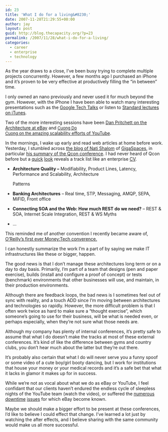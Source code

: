 ```yaml
---
id: 23
title: 'What I do for a living&#8230;'
date: 2007-11-28T21:29:55+00:00
author: jay
layout: post
guid: http://blog.thecapacity.org/?p=23
permalink: /2007/11/28/what-i-do-for-a-living/
categories:
  - career
  - enterprise
  - technology
---
```

As the year draws to a close, I&#8217;ve been busy trying to complete multiple projects concurrently. However, a few months ago I purchased an iPhone and it&#8217;s proven to be very effective at productively filling the &#8220;in between&#8221; time.

I only owned an nano previously and never used it for much beyond the gym. However, with the iPhone I have been able to watch many interesting presentations such as the [Google Tech Talks](http://research.google.com/video.html) or listen to [Standard lectures on iTunes](http://itunes.stanford.edu/).

Two of the more interesting sessions have been [Dan Pritchett on the Architecture at eBay](http://www.infoq.com/interviews/dan-pritchett-ebay-architecture) and [<font size="-1"><span id="wholedescr" class="visible">Cuong Do<br /> Cuong on the amazing s</span></font>calability efforts of <font size="-1"><span id="wholedescr" class="visible"></span></font>YouTube](http://video.google.com/videoplay?docid=-6304964351441328559).

In the mornings, I wake up early and read web articles at home before work. Yesterday, I stumbled across [the blog of Nati Shalom](http://natishalom.typepad.com/nati_shaloms_blog/2007/11/architecture-yo.html) of [GigaSpaces](http://www.gigaspaces.com/), in particular [his summary of the Qcon conference](http://natishalom.typepad.com/nati_shaloms_blog/2007/11/architecture-yo.html). I had never heard of Qcon before but a [quick](http://qcon.infoq.com/london-2007/conference/) [look](http://qcon.infoq.com/sanfrancisco/conference/) reveals a track list like an enterprise [CV](http://en.wikipedia.org/wiki/Curriculum_vitae).

  * **Architecture Quality &#8211;** Modifiability, Product Lines, Latency, Performance and Scalability, Architecture
  
    Patterns
  * **Banking Architectures** &#8211; Real time, STP, Messaging, AMQP, SEPA, MiFID, Front office
  * **Connecting SOA and the Web: How much REST do we need?** &#8211; REST & SOA, Internet Scale Integration, REST & WS Myths
  * &#8230;

This reminded me of another convention I recently became aware of, [O&#8217;Reilly&#8217;s first ever Money:Tech converence.](http://en.oreilly.com/money2008/public/content/about)

I can honestly summarize the work I&#8217;m a part of by saying we make IT infrastructures like these or bigger, happen.

The good news is that I don&#8217;t manage these architectures long term or on a day to day basis. Primarily, I&#8217;m part of a team that designs (pen and paper exercise), builds (install and configure a proof of concept) or tests (benchmark) environments that other businesses will use, and maintain, in their production environments.

Although there are feedback loops, the bad news is I sometimes feel out of sync with reality, and a touch ADD since I&#8217;m moving between architectures and technologies so rapidly. However, the more difficult problem is that I often work twice as hard to make sure a &#8220;thought exercise&#8221;, which someone&#8217;s going to use for their business, will be what is needed even, or perhaps especially, when they&#8217;re not sure what those needs are.

Although my company has plenty of internal conferences, it&#8217;s pretty safe to assume that what I do doesn&#8217;t make the tracks at most of these external conferences. It&#8217;s kind of like the difference between gyms and country clubs, you don&#8217;t hear much about the latter but they&#8217;re out there.

It&#8217;s probably also certain that what I do will never serve you a funny spoof or some video of a cute boy/girl booty dancing, but I work for institutions that house your money or your medical records and it&#8217;s a safe bet that what it lacks in glamor it makes up for in success.

While we&#8217;re not as vocal about what we do as eBay or YouTube, I feel confidant that our clients haven&#8217;t endured the endless cycle of sleepless nights of the YouTube team (watch the video), or suffered the [numerous](http://www.news.com/eBay-outage-a-one-two-punch/2100-1033_3-217457.html) [downtime](http://www.news.com/eBay-online-again-after-14-hour-outage/2100-1017_3-229518.html) [issues](http://www.theregister.co.uk/2007/08/20/skype_outage_post-mortem/) for which eBay become known.

Maybe we should make a bigger effort to be present at these conferences, I&#8217;d like to believe I could effect that change. I&#8217;ve learned a lot just by watching the after effects, and I believe sharing with the same community would make us all more successful.